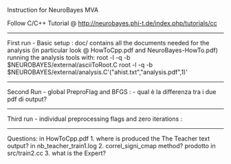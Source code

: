 Instruction for NeuroBayes MVA

Follow C/C++ Tutorial @ http://neurobayes.phi-t.de/index.php/tutorials/cc

-----------------------------------------------------------
First run - Basic setup :
	doc/ contains all the documents needed for the analysis (in particular look @ HowToCpp.pdf and NeuroBayes-HowTo.pdf)
	running the analysis tools with:
		root -l -q -b $NEUROBAYES/external/asciiToRoot.C
		root -l -q -b $NEUROBAYES/external/analysis.C'("ahist.txt","analysis.pdf",1)'


-----------------------------------------------------------
Second Run - global PreproFlag and BFGS :
	- qual è la differenza tra i due pdf di output?

-----------------------------------------------------------
Third run - individual preprocessing flags and zero iterations :

-----------------------------------------------------------
Questions:
	in HowToCpp.pdf 
	1. where is produced the The Teacher text output? in nb_teacher_train1.log
	2. correl_signi_cmap method? prodotto in src/train2.cc
	3. what is the Expert?


